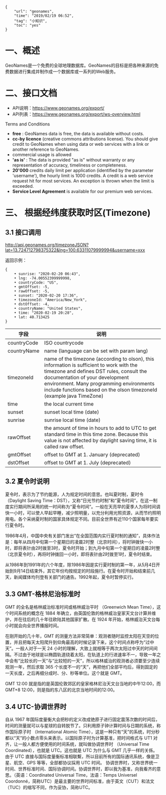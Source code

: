 ```
{
    "url": "geonames",
    "time": "2019/02/19 06:52",
    "tag": "小知识",
    "toc": "yes"
}
```

# 一、概述

GeoNames是一个免费的全球地理数据库。GeoNames的目标是把各种来源的免费数据进行集成并制作成一个数据库或一系列的Web服务。

# 二、接口文档

- API说明：https://www.geonames.org/export/
- API列表：https://www.geonames.org/export/ws-overview.html

Terms and Conditions

- **free** : GeoNames data is free, the data is available without costs.
- **cc-by licence** (creative commons attributions license). You should give credit to GeoNames when using data or web services with a link or another reference to GeoNames.
- commercial usage is allowed
- **'as is'** : The data is provided "as is" without warranty or any representation of accuracy, timeliness or completeness.
- **20'000** credits daily limit per application (identified by the parameter 'username'), the hourly limit is 1000 credits. A credit is a web service request hit for most services. An exception is thrown when the limit is exceeded.
- **Service Level Agreement** is available for our premium web services.


# 三、 根据经纬度获取时区(Timezone)

## 3.1 接口调用

http://api.geonames.org/timezoneJSON?lat=13.724712798375322&lng=100.63311079999994&username=xxx


返回示例：
```
{
	• sunrise: "2020-02-20 06:43",
	• lng: -74.00552399999998,
	• countryCode: "US",
	• gmtOffset: -5,
	• rawOffset: -5,
	• sunset: "2020-02-20 17:36",
	• timezoneId: "America/New_York",
	• dstOffset: -4,
	• countryName: "United States",
	• time: "2020-02-19 20:28",
	• lat: 40.713425
}
```

字段|说明
---|---
countryCode| ISO countrycode
countryName|name (language can be set with param lang)
timezoneId|name of the timezone (according to olson), this information is sufficient to work with the timezone and defines DST rules, consult the documentation of your development environment. Many programming environments include functions based on the olson timezoneId (example java TimeZone)
time|the local current time
sunset|sunset local time (date)
sunrise|sunrise local time (date)
rawOffset|the amount of time in hours to add to UTC to get standard time in this time zone. Because this value is not affected by daylight saving time, it is called raw offset.
gmtOffset|offset to GMT at 1. January (deprecated)
dstOffset|offset to GMT at 1. July (deprecated)


## 3.2 夏令时说明

夏令时，表示为了节约能源，人为规定时间的意思。也叫夏时制，夏时令（Daylight Saving Time：DST），又称“日光节约时制”和“夏令时间”，在这一制度实行期间所采用的统一时间称为“夏令时间”。一般在天亮早的夏季人为将时间调快一小时，可以使人早起早睡，减少照明量，以充分利用光照资源，从而节约照明用电。各个采纳夏时制的国家具体规定不同。目前全世界有近110个国家每年要实行夏令时。

1986年4月，中国中央有关部门发出“在全国范围内实行夏时制的通知”，具体作法是：每年从四月中旬第一个星期日的凌晨2时整（北京时间），将时钟拨快一小时，即将表针由2时拨至3时，夏令时开始；到九月中旬第一个星期日的凌晨2时整（北京夏令时），再将时钟拨回一小时，即将表针由2时拨至1时，夏令时结束。

从1986年到1991年的六个年度，除1986年因是实行夏时制的第一年，从5月4日开始到9月14日结束外，其它年份均按规定的时段施行。在夏令时开始和结束前几天，新闻媒体均刊登有关部门的通告。1992年起，夏令时暂停实行。

## 3.3 GMT-格林尼治标准时

GMT 的全名是格林威治标准时间或格林威治平时 （Greenwich Mean Time），这个时间系统的概念在 1884 年确立，由英国伦敦的格林威治皇家天文台计算并维护，并在往后的几十年往欧陆其他国家扩散。在 1924 年开始，格林威治天文台每小时就会向全世界播报时间。

在刚开始的几十年，GMT 的测量方法非常简单：观测者随时监控太阳在天空的位置，并且把每天太阳爬升到仰角最高的时候记录下来，这个时间点称呼为“过中天”。一般人对于一天 24 小时的理解，大致上就相等于两次太阳过中天的时间间隔。不过由于地球是以椭圆轨道绕着太阳，在轨道上的行进速率不一，导致一年之中会有“比较长的一天”与“比较短的一天”，所以格林威治的观测者必须要至少连续观测一年，然后求取 365 个长度不一的“天”，再把他们全部平均后，得到固定的一天长度，之后再细分成时、分、秒等单位。这个就是 GMT。

GMT 12:00 就是指的是英国伦敦郊区的皇家格林尼治天文台当地的中午12:00，而GMT+8 12:00，则是指的东八区的北京当地时间的12:00。

## 3.4 UTC-协调世界时

自从 1967 年国际度量衡大会把秒的定义改成铯原子进行固定震荡次数的时间后，时间的测量就可以与星球的自转脱节了。只利用原子钟计算时间与日期的系统，称作国际原子时 （International Atomic Time），这是一种只有“天”的系统，时分秒都以“天”的小数点零头来表示。以国际原子时为计算基准，把时间格式与 UT1 对齐，让一般人都方便使用的时间系统，就叫做协调世界时 （Universal Time Coordinated），也就是 UTC。这也就是 UTC 为什么与 GMT 几乎一样的关係。由于 UTC 直接与国际度量衡标准相联繫，所以目前所有的国际通讯系统，像是卫星、航空、GPS 等等，全部都协议採用 UTC 时间。
协调世界时，又称世界统一时间、世界标准时间、国际协调时间。协调世界时，即以我为基准，向我看齐的意思。（英语：Coordinated Universal Time，法语：Temps Universel Coordonné，简称UTC）是最主要的世界时间标准，由于英文（CUT）和法文（TUC）的缩写不同，作为妥协，简称UTC。
